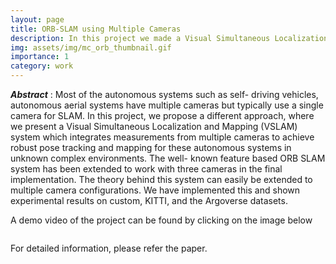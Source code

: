 ```yaml
---
layout: page
title: ORB-SLAM using Multiple Cameras
description: In this project we made a Visual Simultaneous Localization and Mapping (VSLAM) system which integrates measurements from multiple cameras to achieve robust pose tracking and mapping.
img: assets/img/mc_orb_thumbnail.gif  
importance: 1
category: work
---
```


**_Abstract_** : Most of the autonomous systems such as self-
driving vehicles, autonomous aerial systems have multiple
cameras but typically use a single camera for SLAM. In this
project, we propose a different approach, where we present
a Visual Simultaneous Localization and Mapping (VSLAM)
system which integrates measurements from multiple cameras
to achieve robust pose tracking and mapping for these autonomous systems in unknown complex environments. The well-
known feature based ORB SLAM system has been extended
to work with three cameras in the final implementation. The
theory behind this system can easily be extended to multiple
camera configurations. We have implemented this and shown
experimental results on custom, KITTI, and the Argoverse
datasets.

A demo video of the project can be found by clicking on the image below

<div class="row justify-content-sm-center">
    <div class="col-sm-8 mt-3 mt-md-0">
        <a href="https://youtu.be/W9X_5pSzR-o"  target="_blank">
            <img class="img-fluid rounded z-depth-1" src="assets/img/slam_mc_orb.gif" alt="" title="example image"/>
        </a>
    </div>
</div>


For detailed information, please refer the paper.